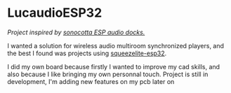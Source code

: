 # LucaudioESP32

_Project inspired by [sonocotta ESP audio docks.](https://github.com/sonocotta/esp32-audio-dock/tree/main)_

I wanted a solution for wireless audio multiroom synchronized players, and the best I found was projects using [squeezelite-esp32](https://github.com/sle118/squeezelite-esp32).

I did my own board because firstly I wanted to improve my cad skills, and also because I like bringing my own personnal touch.
Project is still in development, I'm adding new features on my pcb later on
